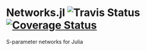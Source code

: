 # Networks.jl ![Travis Status](https://travis-ci.org/mpichl87/Networks.jl.svg) [![Coverage Status](https://coveralls.io/repos/github/mpichl87/Networks.jl/badge.svg?branch=master)](https://coveralls.io/github/mpichl87/Networks.jl?branch=master)
S-parameter networks for Julia



